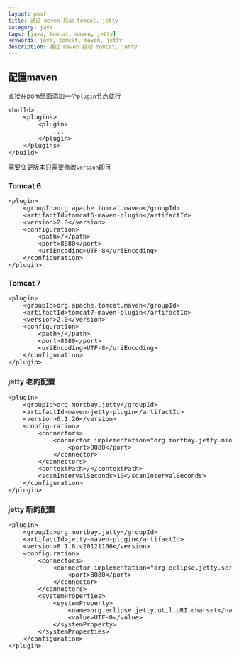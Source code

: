 ```yaml
---
layout: post
title: 通过 maven 启动 tomcat, jetty
category: java
tags: [java, tomcat, maven, jetty]
keywords: java, tomcat, maven, jetty
description: 通过 maven 启动 tomcat, jetty
---
```


## 配置maven

直接在pom里面添加一个`plugin`节点就行

<pre class="prettyprint linenums">
&lt;build&gt;
    &lt;plugins&gt;
        &lt;plugin&gt;
            ...
        &lt;/plugin&gt;
    &lt;/plugins&gt;
&lt;/build&gt;
</pre>

需要变更版本只需要修改`version`即可

### Tomcat 6

<pre class="prettyprint linenums">
&lt;plugin&gt;
    &lt;groupId&gt;org.apache.tomcat.maven&lt;/groupId&gt;
    &lt;artifactId&gt;tomcat6-maven-plugin&lt;/artifactId&gt;
    &lt;version&gt;2.0&lt;/version&gt;
    &lt;configuration&gt;
        &lt;path&gt;/&lt;/path&gt;
        &lt;port&gt;8080&lt;/port&gt;
        &lt;uriEncoding&gt;UTF-8&lt;/uriEncoding&gt;
    &lt;/configuration&gt;
&lt;/plugin&gt;
</pre>

### Tomcat 7

<pre class="prettyprint linenums">
&lt;plugin&gt;
    &lt;groupId&gt;org.apache.tomcat.maven&lt;/groupId&gt;
    &lt;artifactId&gt;tomcat7-maven-plugin&lt;/artifactId&gt;
    &lt;version&gt;2.0&lt;/version&gt;
    &lt;configuration&gt;
        &lt;path&gt;/&lt;/path&gt;
        &lt;port&gt;8080&lt;/port&gt;
        &lt;uriEncoding&gt;UTF-8&lt;/uriEncoding&gt;
    &lt;/configuration&gt;
&lt;/plugin&gt;
</pre>

### jetty 老的配置

<pre class="prettyprint linenums">
&lt;plugin&gt;
    &lt;groupId&gt;org.mortbay.jetty&lt;/groupId&gt;
    &lt;artifactId&gt;maven-jetty-plugin&lt;/artifactId&gt;
    &lt;version&gt;6.1.26&lt;/version&gt;
    &lt;configuration&gt;
        &lt;connectors&gt;
            &lt;connector implementation="org.mortbay.jetty.nio.SelectChannelConnector"&gt;
                &lt;port&gt;8080&lt;/port&gt;
            &lt;/connector&gt;
        &lt;/connectors&gt;
        &lt;contextPath&gt;/&lt;/contextPath&gt;
        &lt;scanIntervalSeconds&gt;10&lt;/scanIntervalSeconds&gt;
    &lt;/configuration&gt;
&lt;/plugin&gt;
</pre>

### jetty 新的配置

<pre class="prettyprint linenums">
&lt;plugin&gt;
    &lt;groupId&gt;org.mortbay.jetty&lt;/groupId&gt;
    &lt;artifactId&gt;jetty-maven-plugin&lt;/artifactId&gt;
    &lt;version&gt;8.1.8.v20121106&lt;/version&gt;
    &lt;configuration&gt;
        &lt;connectors&gt;
            &lt;connector implementation="org.eclipse.jetty.server.nio.SelectChannelConnector"&gt;
                &lt;port&gt;8080&lt;/port&gt;
            &lt;/connector&gt;
        &lt;/connectors&gt;
        &lt;systemProperties&gt;
            &lt;systemProperty&gt;
                &lt;name&gt;org.eclipse.jetty.util.URI.charset&lt;/name&gt;
                &lt;value&gt;UTF-8&lt;/value&gt;
            &lt;/systemProperty&gt;
        &lt;/systemProperties&gt;
    &lt;/configuration&gt;
&lt;/plugin&gt;
</pre>
